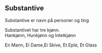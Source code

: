 ## Substantive 

Substantive er navn på personer og ting
  
Substantivet har tre kjønn.  
Hankjønn, Hunkjønn og Intetkjønn

En Mann, Ei Dame,Ei Skive, Et Eple, Et Glass  
